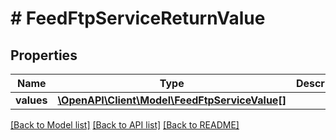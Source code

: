 # # FeedFtpServiceReturnValue

## Properties

Name | Type | Description | Notes
------------ | ------------- | ------------- | -------------
**values** | [**\OpenAPI\Client\Model\FeedFtpServiceValue[]**](FeedFtpServiceValue.md) |  | [optional]

[[Back to Model list]](../../README.md#models) [[Back to API list]](../../README.md#endpoints) [[Back to README]](../../README.md)
